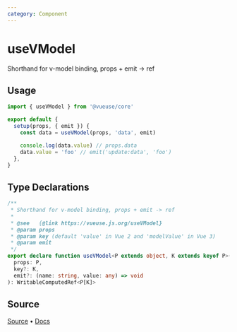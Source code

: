 ```yaml
---
category: Component
---
```


# useVModel

Shorthand for v-model binding, props + emit -> ref

## Usage

```js
import { useVModel } from '@vueuse/core'

export default {
  setup(props, { emit }) {
    const data = useVModel(props, 'data', emit)

    console.log(data.value) // props.data
    data.value = 'foo' // emit('update:data', 'foo')
  },
}
```


<!--FOOTER_STARTS-->
## Type Declarations

```typescript
/**
 * Shorthand for v-model binding, props + emit -> ref
 *
 * @see   {@link https://vueuse.js.org/useVModel}
 * @param props
 * @param key (default 'value' in Vue 2 and 'modelValue' in Vue 3)
 * @param emit
 */
export declare function useVModel<P extends object, K extends keyof P>(
  props: P,
  key?: K,
  emit?: (name: string, value: any) => void
): WritableComputedRef<P[K]>
```

## Source

[Source](https://github.com/vueuse/vueuse/blob/master/packages/core/useVModel/index.ts) • [Docs](https://github.com/vueuse/vueuse/blob/master/packages/core/useVModel/index.md)


<!--FOOTER_ENDS-->